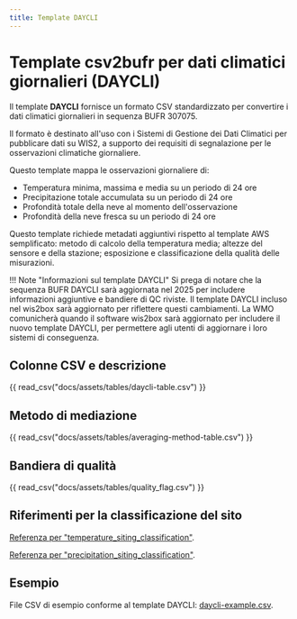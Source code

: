 ```yaml
---
title: Template DAYCLI
---
```


# Template csv2bufr per dati climatici giornalieri (DAYCLI)

Il template **DAYCLI** fornisce un formato CSV standardizzato per convertire i dati climatici giornalieri in sequenza BUFR 307075.

Il formato è destinato all'uso con i Sistemi di Gestione dei Dati Climatici per pubblicare dati su WIS2, a supporto dei requisiti di segnalazione per le osservazioni climatiche giornaliere.

Questo template mappa le osservazioni giornaliere di:

 - Temperatura minima, massima e media su un periodo di 24 ore
 - Precipitazione totale accumulata su un periodo di 24 ore
 - Profondità totale della neve al momento dell'osservazione
 - Profondità della neve fresca su un periodo di 24 ore

Questo template richiede metadati aggiuntivi rispetto al template AWS semplificato: metodo di calcolo della temperatura media; altezze del sensore e della stazione; esposizione e classificazione della qualità delle misurazioni.

!!! Note "Informazioni sul template DAYCLI"
    Si prega di notare che la sequenza BUFR DAYCLI sarà aggiornata nel 2025 per includere informazioni aggiuntive e bandiere di QC riviste. Il template DAYCLI incluso nel wis2box sarà aggiornato per riflettere questi cambiamenti. La WMO comunicherà quando il software wis2box sarà aggiornato per includere il nuovo template DAYCLI, per permettere agli utenti di aggiornare i loro sistemi di conseguenza.

## Colonne CSV e descrizione

{{ read_csv("docs/assets/tables/daycli-table.csv") }}

## Metodo di mediazione

{{ read_csv("docs/assets/tables/averaging-method-table.csv") }}

## Bandiera di qualità

{{ read_csv("docs/assets/tables/quality_flag.csv") }}

## Riferimenti per la classificazione del sito

[Referenza per "temperature_siting_classification"](https://library.wmo.int/idviewer/35625/839).

[Referenza per "precipitation_siting_classification"](https://library.wmo.int/idviewer/35625/840).

## Esempio

File CSV di esempio conforme al template DAYCLI: [daycli-example.csv](./../../sample-data/daycli-example.csv).